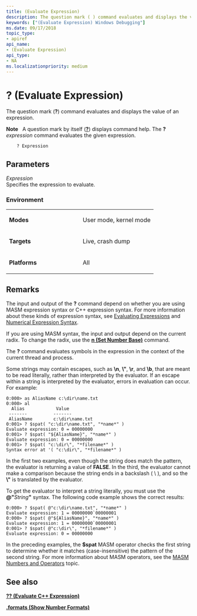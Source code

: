 ```yaml
---
title: (Evaluate Expression)
description: The question mark ( ) command evaluates and displays the value of an expression.Note  A question mark by itself ( ) displays command help.
keywords: ["(Evaluate Expression) Windows Debugging"]
ms.date: 09/17/2018
topic_type:
- apiref
api_name:
- (Evaluate Expression)
api_type:
- NA
ms.localizationpriority: medium
---
```


# ? (Evaluate Expression)


The question mark (**?**) command evaluates and displays the value of an expression.

**Note**   A question mark by itself ([**?**](---command-help-.md)) displays command help. The **?** *expression* command evaluates the given expression.

```dbgcmd
    ? Expression
```

## <span id="ddk_cmd_evaluate_expression_dbg"></span><span id="DDK_CMD_EVALUATE_EXPRESSION_DBG"></span>Parameters


<span id="_______Expression______"></span><span id="_______expression______"></span><span id="_______EXPRESSION______"></span> *Expression*   
Specifies the expression to evaluate.

### <span id="Environment"></span><span id="environment"></span><span id="ENVIRONMENT"></span>Environment

<table>
<colgroup>
<col width="50%" />
<col width="50%" />
</colgroup>
<tbody>
<tr class="odd">
<td align="left"><p><strong>Modes</strong></p></td>
<td align="left"><p>User mode, kernel mode</p></td>
</tr>
<tr class="even">
<td align="left"><p><strong>Targets</strong></p></td>
<td align="left"><p>Live, crash dump</p></td>
</tr>
<tr class="odd">
<td align="left"><p><strong>Platforms</strong></p></td>
<td align="left"><p>All</p></td>
</tr>
</tbody>
</table>

 

Remarks
-------

The input and output of the **?** command depend on whether you are using MASM expression syntax or C++ expression syntax. For more information about these kinds of expression syntax, see [Evaluating Expressions](evaluating-expressions.md) and [Numerical Expression Syntax](numerical-expression-syntax.md).

If you are using MASM syntax, the input and output depend on the current radix. To change the radix, use the [**n (Set Number Base)**](n--set-number-base-.md) command.

The **?** command evaluates symbols in the expression in the context of the current thread and process.

Some strings may contain escapes, such as **\\n**, **\\"**, **\\r**, and **\\b**, that are meant to be read literally, rather than interpreted by the evaluator. If an escape within a string is interpreted by the evaluator, errors in evaluation can occur. For example:

```console
0:000> as AliasName c:\dir\name.txt
0:000> al
  Alias            Value
 -------          -------
 AliasName        c:\dir\name.txt
0:001> ? $spat( "c:\dir\name.txt", "*name*" )
Evaluate expression: 0 = 00000000
0:001> ? $spat( "${AliasName}", "*name*" )
Evaluate expression: 0 = 00000000
0:001> ? $spat( "c:\dir\", "*filename*" )
Syntax error at '( "c:\dir\", "*filename*" )
```

In the first two examples, even though the string does match the pattern, the evaluator is returning a value of **FALSE**. In the third, the evaluator cannot make a comparison because the string ends in a backslash ( \\ ), and so the **\\"** is translated by the evaluator.

To get the evaluator to interpret a string literally, you must use the <strong>@"</strong>*String*<strong>"</strong> syntax. The following code example shows the correct results:

```console
0:000> ? $spat( @"c:\dir\name.txt", "*name*" )
Evaluate expression: 1 = 00000000`00000001
0:000> ? $spat( @"${AliasName}", "*name*" )
Evaluate expression: 1 = 00000000`00000001
0:001> ? $spat( @"c:\dir\", "*filename*" )
Evaluate expression: 0 = 00000000
```

In the preceding examples, the **$spat** MASM operator checks the first string to determine whether it matches (case-insensitive) the pattern of the second string. For more information about MASM operators, see the [MASM Numbers and Operators](masm-numbers-and-operators.md) topic.

## <span id="see_also"></span>See also


[**?? (Evaluate C++ Expression)**](----evaluate-c---expression-.md)

[**.formats (Show Number Formats)**](-formats--show-number-formats-.md)

 

 







